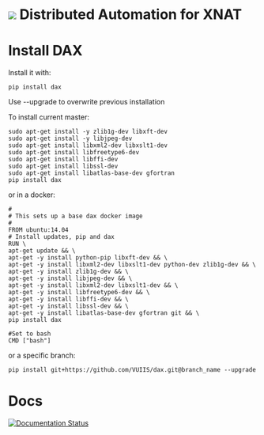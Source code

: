 ![](https://github.com/VUIIS/dax/blob/master/docs/images/dax_logo.png)
Distributed Automation for XNAT
===

# Install DAX

Install it with:

~~~~~~~~
pip install dax
~~~~~~~~

Use --upgrade to overwrite previous installation

To install current master:
~~~~~~~~
sudo apt-get install -y zlib1g-dev libxft-dev
sudo apt-get install -y libjpeg-dev
sudo apt-get install libxml2-dev libxslt1-dev
sudo apt-get install libfreetype6-dev
sudo apt-get install libffi-dev
sudo apt-get install libssl-dev
sudo apt-get install libatlas-base-dev gfortran
pip install dax
~~~~~~~~

or in a docker:
~~~~~~~~
#
# This sets up a base dax docker image
#
FROM ubuntu:14.04
# Install updates, pip and dax
RUN \
apt-get update && \
apt-get -y install python-pip libxft-dev && \
apt-get -y install libxml2-dev libxslt1-dev python-dev zlib1g-dev && \
apt-get -y install zlib1g-dev && \
apt-get -y install libjpeg-dev && \
apt-get -y install libxml2-dev libxslt1-dev && \
apt-get -y install libfreetype6-dev && \
apt-get -y install libffi-dev && \
apt-get -y install libssl-dev && \
apt-get -y install libatlas-base-dev gfortran git && \
pip install dax

#Set to bash
CMD ["bash"]
~~~~~~~~

or a specific branch:

~~~~~~~~
pip install git+https://github.com/VUIIS/dax.git@branch_name --upgrade
~~~~~~~~

# Docs
[![Documentation Status](https://readthedocs.org/projects/dax/badge/?version=master)](http://dax.readthedocs.org/en/master/?badge=master)

<!-- Disabled since masijenkins is no longer in use for this purpose 
# Build
[![Build Status](http://masijenkins.vuse.vanderbilt.edu:8080/buildStatus/icon?job=Build_DAX)](http://masijenkins.vuse.vanderbilt.edu:8080/job/Build_DAX/)
-->

<!-- Disabled since spiders are now repos on github
# Spiders
All of our piplines are available on NITRC. [Come join our team!](https://www.nitrc.org/projects/masimatlab)
-->
